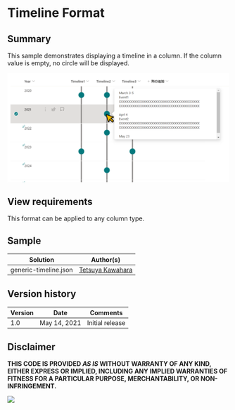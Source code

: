 # Timeline Format

## Summary
This sample demonstrates displaying a timeline in a column. If the column value is empty, no circle will be displayed.

![screenshot of the sample](./screenshot.png)

## View requirements
This format can be applied to any column type.

## Sample

Solution              |Author(s)
----------------------|------------------------------------------------
generic-timeline.json |[Tetsuya Kawahara](https://twitter.com/techan_k)

## Version history

Version |Date         |Comments
--------|-------------|----------------
1.0     |May 14, 2021 |Initial release

## Disclaimer
**THIS CODE IS PROVIDED *AS IS* WITHOUT WARRANTY OF ANY KIND, EITHER EXPRESS OR IMPLIED, INCLUDING ANY IMPLIED WARRANTIES OF FITNESS FOR A PARTICULAR PURPOSE, MERCHANTABILITY, OR NON-INFRINGEMENT.**

<img src="https://telemetry.sharepointpnp.com/sp-dev-list-formatting/column-samples/generic-timeline" />